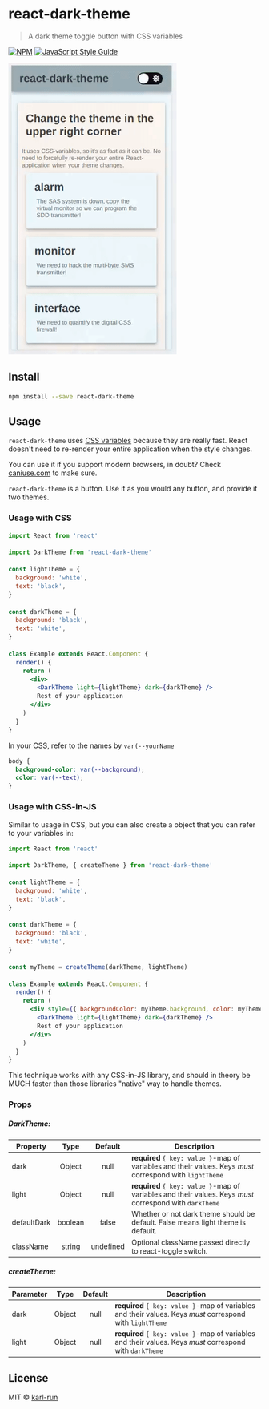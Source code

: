 # react-dark-theme

> A dark theme toggle button with CSS variables

[![NPM](https://img.shields.io/npm/v/react-dark-theme.svg)](https://www.npmjs.com/package/react-dark-theme) [![JavaScript Style Guide](https://img.shields.io/badge/code_style-prettier-brightgreen.svg)](https://prettier.io)

![example gif](./example.gif)

## Install

```bash
npm install --save react-dark-theme
```

## Usage

`react-dark-theme` uses [CSS variables](https://developer.mozilla.org/en-US/docs/Web/CSS/Using_CSS_custom_properties) because they are really fast. React doesn't need to re-render your entire application when the style changes.

You can use it if you support modern browsers, in doubt? Check [caniuse.com](https://caniuse.com/#feat=css-variables) to make sure.

`react-dark-theme` is a button. Use it as you would any button, and provide it two themes.

### Usage with CSS

```jsx
import React from 'react'

import DarkTheme from 'react-dark-theme'

const lightTheme = {
  background: 'white',
  text: 'black',
}

const darkTheme = {
  background: 'black',
  text: 'white',
}

class Example extends React.Component {
  render() {
    return (
      <div>
        <DarkTheme light={lightTheme} dark={darkTheme} />
        Rest of your application
      </div>
    )
  }
}
```

In your CSS, refer to the names by `var(--yourName`

```css
body {
  background-color: var(--background);
  color: var(--text);
}
```

### Usage with CSS-in-JS

Similar to usage in CSS, but you can also create a object that you can refer to your variables in:

```jsx
import React from 'react'

import DarkTheme, { createTheme } from 'react-dark-theme'

const lightTheme = {
  background: 'white',
  text: 'black',
}

const darkTheme = {
  background: 'black',
  text: 'white',
}

const myTheme = createTheme(darkTheme, lightTheme)

class Example extends React.Component {
  render() {
    return (
      <div style={{ backgroundColor: myTheme.background, color: myTheme.text }}>
        <DarkTheme light={lightTheme} dark={darkTheme} />
        Rest of your application
      </div>
    )
  }
}
```

This technique works with any CSS-in-JS library, and should in theory be MUCH faster than those libraries "native" way to handle themes.

### Props

##### DarkTheme:

| Property    |  Type   |  Default  | Description                                                                                               |
| ----------- | :-----: | :-------: | --------------------------------------------------------------------------------------------------------- |
| dark        | Object  |   null    | **required** `{ key: value }`-map of variables and their values. Keys _must_ correspond with `lightTheme` |
| light       | Object  |   null    | **required** `{ key: value }`-map of variables and their values. Keys _must_ correspond with `darkTheme`  |
| defaultDark | boolean |   false   | Whether or not dark theme should be default. False means light theme is default.                          |
| className   | string  | undefined | Optional className passed directly to react-toggle switch.                                                |

##### createTheme:

| Parameter |  Type  | Default | Description                                                                                               |
| --------- | :----: | :-----: | --------------------------------------------------------------------------------------------------------- |
| dark      | Object |  null   | **required** `{ key: value }`-map of variables and their values. Keys _must_ correspond with `lightTheme` |
| light     | Object |  null   | **required** `{ key: value }`-map of variables and their values. Keys _must_ correspond with `darkTheme`  |

## License

MIT © [karl-run](https://github.com/karl-run)
